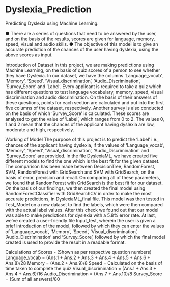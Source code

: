 # Dyslexia_Prediction

Predicting Dyslexia using Machine Learning.

● There are a series of questions that need to be answered by the user, and on the basis of the results, scores are given for language, memory, speed, visual and audio skills. 
● The objective of this model is to give an accurate prediction of the chances of the user having dyslexia, using the above scores as input.

Introduction of Dataset
In this project, we are making predictions using Machine Learning, on the basis of quiz scores of a person to see whether they have Dyslexia. In our dataset, we have the columns ‘Language_vocab’, ‘Memory’, ‘Speed’, ‘Visual_discrimination’, ‘Audio_Discrimination’, ‘Survey_Score’ and ‘Label’. Every applicant is required to take a quiz which has different questions to test language vocabulary, memory, speed, visual discrimination and audio discrimination. On the basis of their answers of these questions, points for each section are calculated and put into the first five columns of the dataset, respectively. Another survey is also conducted on the basis of which ‘Survey_Score’ is calculated. These scores are analysed to get the value of ‘Label’, which ranges from 0 to 2. The values 0, 1 and 2 mean that the chances of the applicant having dyslexia are low, moderate and high, respectively.

Working of Model
The purpose of this project is to predict the ‘Label’ i.e., chances of the applicant having dyslexia, if the values of ‘Language_vocab’, ‘Memory’, ‘Speed’, ‘Visual_discrimination’, ‘Audio_Discrimination’ and ‘Survey_Score’ are provided. In the file DyslexiaML, we have created five different models to find the one which is the best fit for the given dataset. The comparison has been made between DecisionTree, RandomForest, SVM, RandomForest with GridSearch and SVM with GridSearch, on the basis of error, precision and recall. On comparing all of these parameters, we found that RandomForest with GridSearch is the best fit for our dataset.
On the basis of our findings, we then created the final model using RandomForestClassifier with GridSearchCV in order to make the most accurate predictions, in DyslexiaML_final file.
This model was then tested in Test_Model on a new dataset to find the labels, which were then compared with the actual label values. After this check we found out that our model was able to make predictions for dyslexia with a 5.8% error rate.
At last, we've created a user-friendly file Input_test, wherein the user is given a brief introduction of the model, followed by which they can enter the values of ‘Language_vocab’, ‘Memory’, ‘Speed’, ‘Visual_discrimination’, ‘Audio_Discrimination’ and ‘Survey_Score’, followed by which the final model created is used to provide the result in a readable format.

Calculations of Scores -
(Shown as per respective question numbers)
Language_vocab = (Ans.1 + Ans.2 + Ans.3 + Ans.4 + Ans.5 + Ans.6 + Ans.8)/28
Memory = (Ans.2 + Ans.9)/8
Speed = Calculated on the basis of time taken to complete the quiz
Visual_discrimination = (Ans.1 + Ans.3 + Ans.4 + Ans.6)/16
Audio_Discrimination = (Ans.7 + Ans.10)/8
Survey_Score = (Sum of all answers)/80
